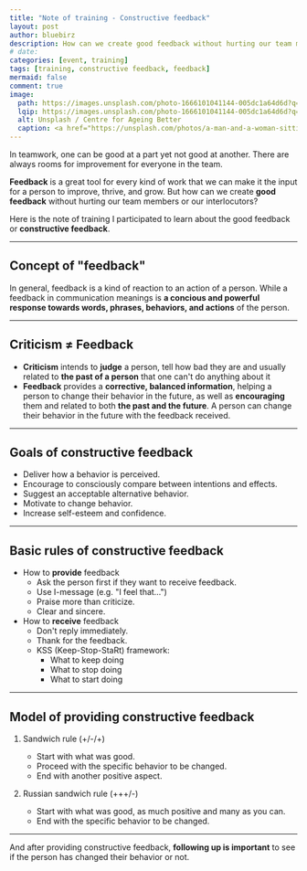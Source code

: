 ```yaml
---
title: "Note of training - Constructive feedback"
layout: post
author: bluebirz
description: How can we create good feedback without hurting our team members or our interlocutors?
# date:
categories: [event, training]
tags: [training, constructive feedback, feedback]
mermaid: false
comment: true
image:
  path: https://images.unsplash.com/photo-1666101041144-005dc1a64d6d?q=80&w=2072&auto=format&fit=crop&ixlib=rb-4.1.0&ixid=M3wxMjA3fDB8MHxwaG90by1wYWdlfHx8fGVufDB8fHx8fA%3D%3D
  lqip: https://images.unsplash.com/photo-1666101041144-005dc1a64d6d?q=10&w=490&auto=format&fit=crop&ixlib=rb-4.1.0&ixid=M3wxMjA3fDB8MHxwaG90by1wYWdlfHx8fGVufDB8fHx8fA%3D%3D
  alt: Unsplash / Centre for Ageing Better
  caption: <a href="https://unsplash.com/photos/a-man-and-a-woman-sitting-at-a-desk-fwgiihK3_A8">Unsplash / Centre for Ageing Better</a>
---
```


In teamwork, one can be good at a part yet not good at another. There are always rooms for improvement for everyone in the team.

**Feedback** is a great tool for every kind of work that we can make it the input for a person to improve, thrive, and grow. But how can we create **good feedback** without hurting our team members or our interlocutors?

Here is the note of training I participated to learn about the good feedback or **constructive feedback**.

---

## Concept of "feedback"

In general, feedback is a kind of reaction to an action of a person. While a feedback in communication meanings is **a concious and powerful response towards words, phrases, behaviors, and actions** of the person.

---

## Criticism ≠ Feedback

- **Criticism** intends to **judge** a person, tell how bad they are and usually related to **the past of a person** that one can't do anything about it
- **Feedback** provides a **corrective, balanced information**, helping a person to change their behavior in the future, as well as **encouraging** them and related to both **the past and the future**. A person can change their behavior in the future with the feedback received.

---

## Goals of constructive feedback

- Deliver how a behavior is perceived.
- Encourage to consciously compare between intentions and effects.
- Suggest an acceptable alternative behavior.
- Motivate to change behavior.
- Increase self-esteem and confidence.

---

## Basic rules of constructive feedback

- How to **provide** feedback
  - Ask the person first if they want to receive feedback.
  - Use I-message (e.g. "I feel that…")
  - Praise more than criticize.
  - Clear and sincere.
- How to **receive** feedback
  - Don't reply immediately.
  - Thank for the feedback.
  - KSS (Keep-Stop-StaRt) framework:
    - What to keep doing
    - What to stop doing
    - What to start doing

---

## Model of providing constructive feedback

1. Sandwich rule (+/-/+)
    - Start with what was good.
    - Proceed with the specific behavior to be changed.
    - End with another positive aspect.

2. Russian sandwich rule (+++/-)
    - Start with what was good, as much positive and many as you can.
    - End with the specific behavior to be changed.

---

And after providing constructive feedback, **following up is important** to see if the person has changed their behavior or not.
